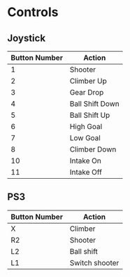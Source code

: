 # Controls
## Joystick

Button Number | Action
------------- | ------
1 | Shooter
2 | Climber Up
3 | Gear Drop
4 | Ball Shift Down
5 | Ball Shift Up
6 | High Goal
7 | Low Goal
8 | Climber Down
10 | Intake On
11 | Intake Off

## PS3

Button Number | Action
------------- | ------
X | Climber
R2 | Shooter
L2 | Ball shift
L1 | Switch shooter
